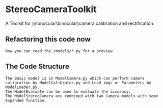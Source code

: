 # StereoCameraToolkit

 A Toolkit for (monocular\binocular)camera calibration and rectification. 

## Refactoring this code now

    Now you can read the /models/*.py for a preview.

## The Code Structure  

    The Basic model is in ModelCamera.py which can perform camera calibration by ModelCalibrator.py and Load imgs or Parameters by ModelLoader.py.  
    The ModelEvaluate can be used to evaluate the accuracy.  
    The ModelStereoCamera are combined with two Camera models with some expanded function.  
